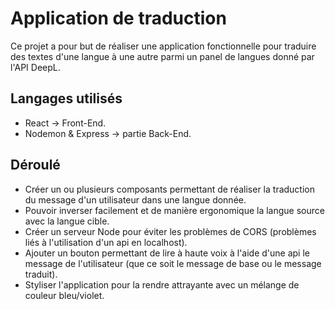 # Application de traduction

Ce projet a pour but de réaliser une application fonctionnelle pour traduire des textes d'une langue à une autre parmi un panel de langues donné par l'API DeepL.

## Langages utilisés

- React -> Front-End.
- Nodemon & Express -> partie Back-End.

## Déroulé

- Créer un ou plusieurs composants permettant de réaliser la traduction du message d'un utilisateur dans une langue donnée.
- Pouvoir inverser facilement et de manière ergonomique la langue source avec la langue cible.
- Créer un serveur Node pour éviter les problèmes de CORS (problèmes liés à l'utilisation d'un api en localhost).
- Ajouter un bouton permettant de lire à haute voix à l'aide d'une api le message de l'utilisateur (que ce soit le message de base ou le message traduit).
- Styliser l'application pour la rendre attrayante avec un mélange de couleur bleu/violet.

